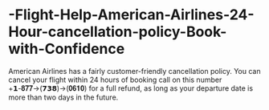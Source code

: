 # -Flight-Help-American-Airlines-24-Hour-cancellation-policy-Book-with-Confidence
American Airlines has a fairly customer-friendly cancellation policy. You can cancel your flight within 24 hours of booking call on this number +𝟭-𝟖𝟕𝟕→(𝟳𝟯𝟴)→(𝟎𝟔𝟏𝟎) for a full refund, as long as your departure date is more than two days in the future.
